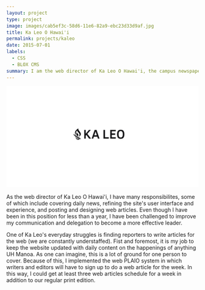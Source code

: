 ```yaml
---
layout: project
type: project
image: images/cab5ef3c-58d6-11e6-82a9-ebc23d33d9af.jpg
title: Ka Leo O Hawai'i
permalink: projects/kaleo
date: 2015-07-01
labels:
  - CSS
  - BLOX CMS
summary: I am the web director of Ka Leo O Hawai'i, the campus newspaper.
---
```


<img class="ui medium right floated rounded image" src="/images/cab5ef3c-58d6-11e6-82a9-ebc23d33d9af.jpg">

As the web director of Ka Leo O Hawai'i, I have many responsibilites, some of which include covering daily news, refining the site's user interface and experience, and posting and designing web articles. Even though I have been in this position for less than a year, I have been challenged to improve my communication and delegation to become a more effective leader. 

One of Ka Leo's everyday struggles is finding reporters to write articles for the web (we are constantly understaffed). Fist and foremost, it is my job to keep the website updated with daily content on the happenings of anything UH Manoa. As one can imagine, this is a lot of ground for one person to cover. Because of this, I implemented the web PLAIO system in which writers and editors will have to sign up to do a web article for the week. In this way, I could get at least three web articles schedule for a week in addition to our regular print edition. 
